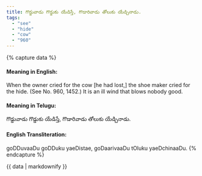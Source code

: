 ```yaml
---
title: గొడ్డువాడు గొడ్డుకు యేడిస్తే, గొడారివాడు తోలుకు యేడ్చినాడు.
tags:
  - "see"
  - "hide"
  - "cow"
  - "960"
---
```


{% capture data %}
#### Meaning in English:
When the owner cried for the cow [he had lost,] the shoe maker cried for the hide.
(See No. 960, 1452.)
It is an ill wind that blows nobody good.

#### Meaning in Telugu:
గొడ్డువాడు గొడ్డుకు యేడిస్తే, గొడారివాడు తోలుకు యేడ్చినాడు.

#### English Transliteration:
goDDuvaaDu goDDuku yaeDistae, goDaarivaaDu tOluku yaeDchinaaDu.
{% endcapture %}

<div class="notice">{{ data | markdownify }}</div>

